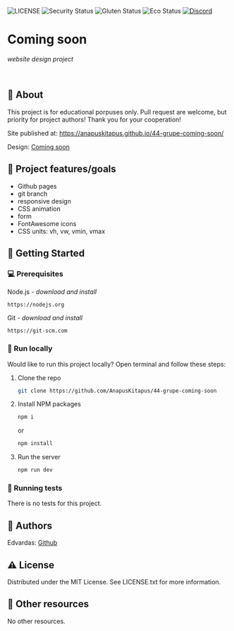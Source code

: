 ![LICENSE](https://img.shields.io/badge/license-MIT-blue.svg?style=flat-square)
![Security Status](https://img.shields.io/security-headers?label=Security&url=https%3A%2F%2Fgithub.com&style=flat-square)
![Gluten Status](https://img.shields.io/badge/Gluten-Free-green.svg)
![Eco Status](https://img.shields.io/badge/ECO-Friendly-green.svg)
[![Discord](https://discord.com/api/guilds/571393319201144843/widget.png)](https://discord.gg/dRwW4rw)

# Coming soon

_website design project_

<br>

## 🌟 About

This project is for educational porpuses only. Pull request are welcome, but priority for project authors! Thank you for your cooperation!

Site published at: https://anapuskitapus.github.io/44-grupe-coming-soon/

Design: [Coming soon](https://cdn.discordapp.com/attachments/850245533838868480/850246473362178048/coming-soon-wide.png)

## 🎯 Project features/goals

-   Github pages
-   git branch
-   responsive design
-   CSS animation
-   form
-   FontAwesome icons
-   CSS units: vh, vw, vmin, vmax

## 🧰 Getting Started

### 💻 Prerequisites

Node.js - _download and install_

```
https://nodejs.org
```

Git - _download and install_

```
https://git-scm.com
```

### 🏃 Run locally

Would like to run this project locally? Open terminal and follow these steps:

1. Clone the repo
    ```sh
    git clone https://github.com/AnapusKitapus/44-grupe-coming-soon
    ```
2. Install NPM packages
    ```sh
    npm i
    ```
    or
    ```sh
    npm install
    ```
3. Run the server
    ```sh
    npm run dev
    ```

### 🧪 Running tests

There is no tests for this project.

## 🎅 Authors

Edvardas: [Github](https://github.com/AnapusKitapus)

## ⚠️ License

Distributed under the MIT License. See LICENSE.txt for more information.

## 🔗 Other resources

No other resources.